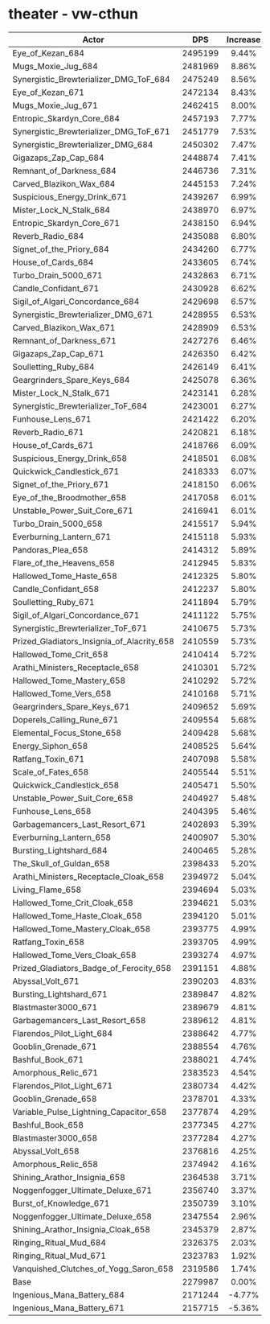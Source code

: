 # theater - vw-cthun
| Actor | DPS | Increase |
|---|:---:|:---:|
|Eye_of_Kezan_684|2495199|9.44%|
|Mugs_Moxie_Jug_684|2481969|8.86%|
|Synergistic_Brewterializer_DMG_ToF_684|2475249|8.56%|
|Eye_of_Kezan_671|2472134|8.43%|
|Mugs_Moxie_Jug_671|2462415|8.00%|
|Entropic_Skardyn_Core_684|2457193|7.77%|
|Synergistic_Brewterializer_DMG_ToF_671|2451779|7.53%|
|Synergistic_Brewterializer_DMG_684|2450302|7.47%|
|Gigazaps_Zap_Cap_684|2448874|7.41%|
|Remnant_of_Darkness_684|2446736|7.31%|
|Carved_Blazikon_Wax_684|2445153|7.24%|
|Suspicious_Energy_Drink_671|2439267|6.99%|
|Mister_Lock_N_Stalk_684|2438970|6.97%|
|Entropic_Skardyn_Core_671|2438150|6.94%|
|Reverb_Radio_684|2435088|6.80%|
|Signet_of_the_Priory_684|2434260|6.77%|
|House_of_Cards_684|2433605|6.74%|
|Turbo_Drain_5000_671|2432863|6.71%|
|Candle_Confidant_671|2430928|6.62%|
|Sigil_of_Algari_Concordance_684|2429698|6.57%|
|Synergistic_Brewterializer_DMG_671|2428955|6.53%|
|Carved_Blazikon_Wax_671|2428909|6.53%|
|Remnant_of_Darkness_671|2427276|6.46%|
|Gigazaps_Zap_Cap_671|2426350|6.42%|
|Soulletting_Ruby_684|2426149|6.41%|
|Geargrinders_Spare_Keys_684|2425078|6.36%|
|Mister_Lock_N_Stalk_671|2423141|6.28%|
|Synergistic_Brewterializer_ToF_684|2423001|6.27%|
|Funhouse_Lens_671|2421422|6.20%|
|Reverb_Radio_671|2420821|6.18%|
|House_of_Cards_671|2418766|6.09%|
|Suspicious_Energy_Drink_658|2418501|6.08%|
|Quickwick_Candlestick_671|2418333|6.07%|
|Signet_of_the_Priory_671|2418150|6.06%|
|Eye_of_the_Broodmother_658|2417058|6.01%|
|Unstable_Power_Suit_Core_671|2416941|6.01%|
|Turbo_Drain_5000_658|2415517|5.94%|
|Everburning_Lantern_671|2415118|5.93%|
|Pandoras_Plea_658|2414312|5.89%|
|Flare_of_the_Heavens_658|2412945|5.83%|
|Hallowed_Tome_Haste_658|2412325|5.80%|
|Candle_Confidant_658|2412237|5.80%|
|Soulletting_Ruby_671|2411894|5.79%|
|Sigil_of_Algari_Concordance_671|2411122|5.75%|
|Synergistic_Brewterializer_ToF_671|2410675|5.73%|
|Prized_Gladiators_Insignia_of_Alacrity_658|2410559|5.73%|
|Hallowed_Tome_Crit_658|2410414|5.72%|
|Arathi_Ministers_Receptacle_658|2410301|5.72%|
|Hallowed_Tome_Mastery_658|2410292|5.72%|
|Hallowed_Tome_Vers_658|2410168|5.71%|
|Geargrinders_Spare_Keys_671|2409652|5.69%|
|Doperels_Calling_Rune_671|2409554|5.68%|
|Elemental_Focus_Stone_658|2409428|5.68%|
|Energy_Siphon_658|2408525|5.64%|
|Ratfang_Toxin_671|2407098|5.58%|
|Scale_of_Fates_658|2405544|5.51%|
|Quickwick_Candlestick_658|2405471|5.50%|
|Unstable_Power_Suit_Core_658|2404927|5.48%|
|Funhouse_Lens_658|2404395|5.46%|
|Garbagemancers_Last_Resort_671|2402893|5.39%|
|Everburning_Lantern_658|2400907|5.30%|
|Bursting_Lightshard_684|2400465|5.28%|
|The_Skull_of_Guldan_658|2398433|5.20%|
|Arathi_Ministers_Receptacle_Cloak_658|2394972|5.04%|
|Living_Flame_658|2394694|5.03%|
|Hallowed_Tome_Crit_Cloak_658|2394621|5.03%|
|Hallowed_Tome_Haste_Cloak_658|2394120|5.01%|
|Hallowed_Tome_Mastery_Cloak_658|2393775|4.99%|
|Ratfang_Toxin_658|2393705|4.99%|
|Hallowed_Tome_Vers_Cloak_658|2393274|4.97%|
|Prized_Gladiators_Badge_of_Ferocity_658|2391151|4.88%|
|Abyssal_Volt_671|2390203|4.83%|
|Bursting_Lightshard_671|2389847|4.82%|
|Blastmaster3000_671|2389679|4.81%|
|Garbagemancers_Last_Resort_658|2389612|4.81%|
|Flarendos_Pilot_Light_684|2388642|4.77%|
|Gooblin_Grenade_671|2388554|4.76%|
|Bashful_Book_671|2388021|4.74%|
|Amorphous_Relic_671|2383523|4.54%|
|Flarendos_Pilot_Light_671|2380734|4.42%|
|Gooblin_Grenade_658|2378701|4.33%|
|Variable_Pulse_Lightning_Capacitor_658|2377874|4.29%|
|Bashful_Book_658|2377345|4.27%|
|Blastmaster3000_658|2377284|4.27%|
|Abyssal_Volt_658|2376816|4.25%|
|Amorphous_Relic_658|2374942|4.16%|
|Shining_Arathor_Insignia_658|2364538|3.71%|
|Noggenfogger_Ultimate_Deluxe_671|2356740|3.37%|
|Burst_of_Knowledge_671|2350739|3.10%|
|Noggenfogger_Ultimate_Deluxe_658|2347554|2.96%|
|Shining_Arathor_Insignia_Cloak_658|2345379|2.87%|
|Ringing_Ritual_Mud_684|2326375|2.03%|
|Ringing_Ritual_Mud_671|2323783|1.92%|
|Vanquished_Clutches_of_Yogg_Saron_658|2319586|1.74%|
|Base|2279987|0.00%|
|Ingenious_Mana_Battery_684|2171244|-4.77%|
|Ingenious_Mana_Battery_671|2157715|-5.36%|
